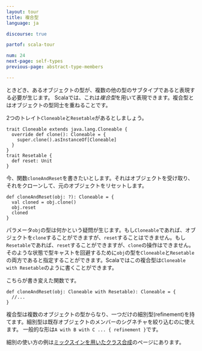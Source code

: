 ```yaml
---
layout: tour
title: 複合型
language: ja

discourse: true

partof: scala-tour

num: 24
next-page: self-types
previous-page: abstract-type-members

---
```

ときどき、あるオブジェクトの型が、複数の他の型のサブタイプであると表現する必要が生じます。
Scalaでは、これは*複合型*を用いて表現できます。複合型とはオブジェクトの型同士を重ねることです。

2つのトレイト`Cloneable`と`Resetable`があるとしましょう。

```tut
trait Cloneable extends java.lang.Cloneable {
  override def clone(): Cloneable = {
    super.clone().asInstanceOf[Cloneable]
  }
}
trait Resetable {
  def reset: Unit
}
```

今、関数`cloneAndReset`を書きたいとします。それはオブジェクトを受け取り、それをクローンして、元のオブジェクトをリセットします。

```
def cloneAndReset(obj: ?): Cloneable = {
  val cloned = obj.clone()
  obj.reset
  cloned
}
```

パラメータ`obj`の型は何かという疑問が生じます。もし`Cloneable`であれば、オブジェクトを`clone`することができますが、`reset`することはできません。もし`Resetable`であれば、`reset`することができますが、`clone`の操作はできません。そのような状態で型キャストを回避するために`obj`の型を`Cloneable`と`Resetable`の両方であると指定することができます。Scalaではこの複合型は`Cloneable with Resetable`のように書くことができます。

こちらが書き変えた関数です。

```
def cloneAndReset(obj: Cloneable with Resetable): Cloneable = {
  //...
}
```
複合型は複数のオブジェクトの型からなり、一つだけの細別型(refinement)を持てます。細別型は既存オブジェクトのメンバーのシグネチャを絞り込むのに使えます。
一般的な形は`A with B with C ... { refinement }`です。

細別の使い方の例は[ミックスインを用いたクラス合成](mixin-class-composition.html)のページにあります。
